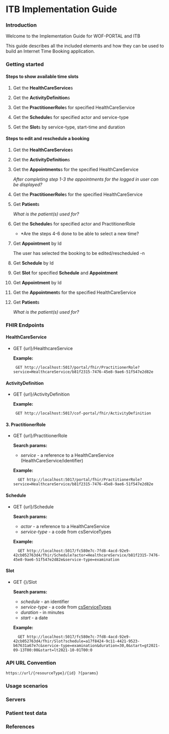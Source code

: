 # ITB Implementation Guide

### Introduction

Welcome to the Implementation Guide for WOF-PORTAL and ITB

This guide describes all the included elements and how they can be used to build an Internet Time Booking application.

### Getting started



#### Steps to show available time slots


1. Get the **HealthCareService**s

2. Get the **ActivityDefinition**s

3. Get the **PractitionerRole**s for specified HealthCareService

4. Get the **Schedule**s for specified actor and service-type

5. Get the **Slot**s by service-type, start-time and duration 


#### Steps to edit and reschedule a booking


1. Get the **HealthCareService**s

2. Get the **ActivityDefinition**s

3. Get the **Appointments**s for the specified HealthCareService

    *After completing step 1-3 the appointments for the logged in user can be displayed?*

4. Get the **PractitionerRole**s for the specified HealthCareService

5. Get **Patient**s
    
    *What is the patient(s) used for?*

6. Get the **Schedule**s for specified actor and PractitionerRole

    * *Are the steps 4-6 done to be able to select a new time?

7. Get **Appointment** by Id

    The user has selected the booking to be edited/rescheduled -n

8. Get **Schedule** by Id

9. Get **Slot** for specified **Schedule** and **Appointment** 


10. Get **Appointment** by Id

11. Get the **Appointment**s for the specified HealthCareService

12. Get **Patient**s
    
    *What is the patient(s) used for?*


### FHIR Endpoints

#### HealthCareService
*  GET {url}/HealthcareService

    **Example:**    
    
        GET http://localhost:5017/portal/fhir/PractitionerRole?service=HealthcareService/b81f2315-7476-45e8-9ae6-51f547e2d82e

#### ActivityDefinition
*  GET {url}/ActivityDefinition

   **Example:**

        GET http://localhost:5017/cof-portal/fhir/ActivityDefinition

#### 3. PractitionerRole
* GET {url}/PractitionerRole

    **Search params:**
    * *service* - a reference to a HealthCareService (HealthCareService/identifier)

    **Example:**

        GET http://localhost:5017/portal/fhir/PractitionerRole?service=HealthcareService/b81f2315-7476-45e8-9ae6-51f547e2d82e

#### Schedule 
* GET {url}/Schedule

    **Search params:**
    
    * *actor* - a reference to a HealthCareService
    * *service-type* - a code from csServiceTypes

    **Example:**

        GET http://localhost:5017/fc580e7c-7fd8-4acd-92e9-42cb052763d4/fhir/Schedule?actor=HealthcareService/b81f2315-7476-45e8-9ae6-51f547e2d82e&service-type=examination

#### Slot
* GET {}/Slot
    
    **Search params:**
    * *schedule* - an identifier
    * *service-type* - a code from [csServiceTypes](https://build.fhir.org/ig/servicewell/wof-portal-fhir-ig/CodeSystem-csServiceType.html)
    * *duration* - in minutes
    * *start* - a date

    **Example:**

        GET http://localhost:5017/fc580e7c-7fd8-4acd-92e9-42cb052763d4/fhir/Slot?schedule=a17f8424-9c11-4421-9523-b67631a67e7c&service-type=examination&duration=30,0&start=gt2021-09-13T00:00&start=lt2021-10-01T00:0


### API URL Convention

`https://url/{resourceType}/{id} ?{params}`

### Usage scenarios

### Servers

### Patient test data

### References